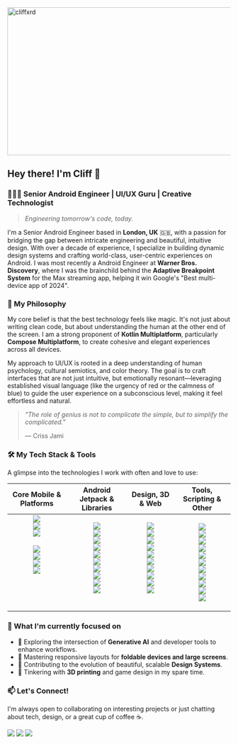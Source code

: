 <img width="1120" height="334" alt="cliffxrd" src="https://github.com/user-attachments/assets/a132e345-ec53-4b45-8357-d8dcc6d80db7" />
<br/>

## Hey there! I'm Cliff 👋

### 👨🏼‍💻 Senior Android Engineer | UI/UX Guru | Creative Technologist
>
> *Engineering tomorrow's code, today.*

I'm a Senior Android Engineer based in **London, UK** 🇬🇧, with a passion for bridging the gap between intricate engineering and beautiful, intuitive design. With over a decade of experience, I specialize in building dynamic design systems and crafting world-class, user-centric experiences on Android. I was most recently a Android Engineer at **Warner Bros. Discovery**, where I was the brainchild behind the **Adaptive Breakpoint System** for the Max streaming app, helping it win Google's "Best multi-device app of 2024".

### 🚀 My Philosophy

My core belief is that the best technology feels like magic. It's not just about writing clean code, but about understanding the human at the other end of the screen. I am a strong proponent of **Kotlin Multiplatform**, particularly **Compose Multiplatform**, to create cohesive and elegant experiences across all devices.

My approach to UI/UX is rooted in a deep understanding of human psychology, cultural semiotics, and color theory. The goal is to craft interfaces that are not just intuitive, but emotionally resonant—leveraging established visual language (like the urgency of red or the calmness of blue) to guide the user experience on a subconscious level, making it feel effortless and natural.

> *"The role of genius is not to complicate the simple, but to simplify the complicated."*
>
> — Criss Jami

### 🛠️ My Tech Stack & Tools

A glimpse into the technologies I work with often and love to use:

<table>
  <thead>
    <tr>
      <th align="center">Core Mobile & Platforms</th>
      <th align="center">Android Jetpack & Libraries</th>
      <th align="center">Design, 3D & Web</th>
      <th align="center">Tools, Scripting & Other</th>
    </tr>
  </thead>
  <tbody>
    <tr>
      <td align="center">
        <img src="https://img.shields.io/badge/Android-A4C639?style=for-the-badge&logo=android&logoColor=white" /> <br/>
        <img src="https://img.shields.io/badge/kotlin-%237F52FF.svg?style=for-the-badge&logo=kotlin&logoColor=white" /> <br/>
        <img src="https://img.shields.io/badge/Jetpack%20Compose-4285F4?style=for-the-badge&logo=jetpackcompose&logoColor=white" /> <br/>
        <br/>
        <img src="https://img.shields.io/badge/Flutter-%2302569B.svg?style=for-the-badge&logo=Flutter&logoColor=white" /> <br/>
        <img src="https://img.shields.io/badge/dart-%230175C2.svg?style=for-the-badge&logo=dart&logoColor=white" /> <br/>
        <img src="https://img.shields.io/badge/java-%23ED8B00.svg?style=for-the-badge&logo=openjdk&logoColor=white" /> <br/>
        <img src="https://img.shields.io/badge/swift-F54A2A?style=for-the-badge&logo=swift&logoColor=white" /> <br/>
        <br/>
        <br/>
        <br/>
        <br/>
      </td>
      <td align="center">
        <img src="https://img.shields.io/badge/WorkManager-E91E63?style=for-the-badge&logo=android&logoColor=white" /> <br/>
        <img src="https://img.shields.io/badge/Retrofit-E91E63?style=for-the-badge&logo=square&logoColor=white" /> <br/>
        <img src="https://img.shields.io/badge/LiveData-FFCA28?style=for-the-badge&logo=android&logoColor=white" /> <br/>
        <img src="https://img.shields.io/badge/DataBinding-3DDC84?style=for-the-badge&logo=android&logoColor=white" /> <br/>
        <img src="https://img.shields.io/badge/Paging-4CAF50?style=for-the-badge&logo=android&logoColor=white" /> <br/>
        <img src="https://img.shields.io/badge/Hilt-007396?style=for-the-badge&logo=dagger&logoColor=white" /> <br/>
        <img src="https://img.shields.io/badge/ViewModels-4285F4?style=for-the-badge&logo=android&logoColor=white" /> <br/>
        <img src="https://img.shields.io/badge/Navigation-584CF8?style=for-the-badge&logo=android&logoColor=white" /> <br/>
        <img src="https://img.shields.io/badge/Room-7F52FF?style=for-the-badge&logo=android&logoColor=white" /> <br/>
        <img src="https://img.shields.io/badge/Realm-39477F?style=for-the-badge&logo=realm&logoColor=white" /> <br/>
        <br/>
      </td>
      <td align="center">
        <img src="https://img.shields.io/badge/WebGL-990000?logo=webgl&logoColor=white&style=for-the-badge" /> <br/>
        <img src="https://img.shields.io/badge/Figma-F24E1E?style=for-the-badge&logo=figma&logoColor=white" /> <br/>
        <img src="https://img.shields.io/badge/html5-%23E34F26.svg?style=for-the-badge&logo=html5&logoColor=white" /> <br/>
        <img src="https://img.shields.io/badge/blender-%23F5792A.svg?style=for-the-badge&logo=blender&logoColor=white" /> <br/>
        <img src="https://img.shields.io/badge/Illustrator-FF9A00?style=for-the-badge&logo=Adobe%20Illustrator&logoColor=black" /> <br/>
        <img src="https://img.shields.io/badge/javascript-%23323330.svg?style=for-the-badge&logo=javascript&logoColor=%23F7DF1E" /> <br/>
        <img src="https://img.shields.io/badge/css3-%231572B6.svg?style=for-the-badge&logo=css3&logoColor=white" /> <br/>
        <img src="https://img.shields.io/badge/typescript-%23007ACC.svg?style=for-the-badge&logo=typescript&logoColor=white" /> <br/>
        <img src="https://img.shields.io/badge/Photoshop-31A8FF?style=for-the-badge&logo=Adobe%20Photoshop&logoColor=black" /> <br/>
        <img src="https://img.shields.io/badge/threejs-black?style=for-the-badge&logo=three.js&logoColor=white" /> <br/>
        <br/>
      </td>
      <td align="center">
        <img src="https://img.shields.io/badge/Git-F05032?style=for-the-badge&logo=git&logoColor=white" /> <br/>
        <img src="https://img.shields.io/badge/python-3670A0?style=for-the-badge&logo=python&logoColor=ffdd54" /> <br/>
        <img src="https://img.shields.io/badge/Gradle-02303A?style=for-the-badge&logo=gradle&logoColor=white" /> <br/>
        <img src="https://img.shields.io/badge/Android%20Studio-3DDC84?style=for-the-badge&logo=android-studio&logoColor=white" /> <br/>
        <img src="https://img.shields.io/badge/Jira-0052CC?style=for-the-badge&logo=jira&logoColor=white" /> <br/>
        <img src="https://img.shields.io/badge/Firebase-FFCA28?style=for-the-badge&logo=firebase&logoColor=white" /> <br/>
        <img src="https://img.shields.io/badge/lua-%232C2D72.svg?style=for-the-badge&logo=lua&logoColor=white" /> <br/>
        <img src="https://img.shields.io/badge/Unity-100000?style=for-the-badge&logo=unity&logoColor=white" /> <br/>
        <img src="https://img.shields.io/badge/GitHub-181717?style=for-the-badge&logo=github&logoColor=white" /> <br/>
        <img src="https://img.shields.io/badge/markdown-%23000000.svg?style=for-the-badge&logo=markdown&logoColor=white" /> <br/>
        <img src="https://img.shields.io/badge/yaml-%23ffffff.svg?style=for-the-badge&logo=yaml&logoColor=151515" /> <br/>
      </td>
    </tr>
  </tbody>
</table>

### 🌱 What I'm currently focused on

-   🚀 Exploring the intersection of **Generative AI** and developer tools to enhance workflows.
-   📱 Mastering responsive layouts for **foldable devices and large screens**.
-   🎨 Contributing to the evolution of beautiful, scalable **Design Systems**.
-   🤖 Tinkering with **3D printing** and game design in my spare time.

### 📫 Let's Connect!

I'm always open to collaborating on interesting projects or just chatting about tech, design, or a great cup of coffee ☕.

[<img src="https://img.shields.io/badge/Career%20Portfolio-cliff.bio-ff69b4?style=for-the-badge&logo=ionic&logoColor=white" />](https://cliff.bio) 
[<img src="https://img.shields.io/badge/Book%20a%20Virtual%20Coffee -cliff.coffee-fff600?style=for-the-badge&logo=buymeacoffee&logoColor=white" />](https://cliff.coffee) 
[<img src="https://img.shields.io/badge/Chat%20With%20Me-cliff.chat-0084ff?style=for-the-badge&logo=messenger&logoColor=white" />](https://cliff.chat)
